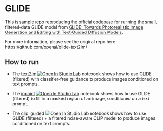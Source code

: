 # GLIDE

This is sample repo reproducing the official codebase for running the small, filtered-data GLIDE model from [GLIDE: Towards Photorealistic Image Generation and Editing with Text-Guided Diffusion Models](https://arxiv.org/abs/2112.10741).

For more information, please see the original repo here: https://github.com/openai/glide-text2im/

## How to run

 * The [text2im](notebooks/text2im.ipynb) [![Open In Studio Lab](https://studiolab.sagemaker.aws/studiolab.svg)](https://studiolab.sagemaker.aws/import/machinelearnear/openai-glide-text2im/blob/main/text2im.ipynb) notebook shows how to use GLIDE (filtered) with classifier-free guidance to produce images conditioned on text prompts. 
 
 * The [inpaint](notebooks/inpaint.ipynb) [![Open In Studio Lab](https://studiolab.sagemaker.aws/studiolab.svg)](https://studiolab.sagemaker.aws/import/machinelearnear/openai-glide-text2im/blob/main/inpaint.ipynb) notebook shows how to use GLIDE (filtered) to fill in a masked region of an image, conditioned on a text prompt. 
 
 * The [clip_guided](notebooks/clip_guided.ipynb) [![Open In Studio Lab](https://studiolab.sagemaker.aws/studiolab.svg)](https://studiolab.sagemaker.aws/import/machinelearnear/openai-glide-text2im/blob/main/clip-guided.ipynb) notebook shows how to use GLIDE (filtered) + a filtered noise-aware CLIP model to produce images conditioned on text prompts. 